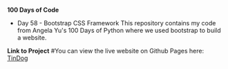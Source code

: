 **100 Days of Code**
- Day 58 - Bootstrap CSS Framework
This repository contains my code from Angela Yu's 100 Days of Python where we used bootstrap to build a website. 

**Link to Project**
#You can view the live website on Github Pages here:
[TinDog](https://kifzig.github.io/day58_python_bootstrap/)
